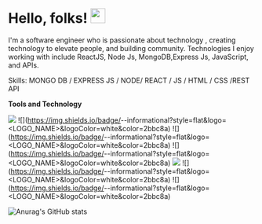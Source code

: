 
# Hello, folks! <img src="https://raw.githubusercontent.com/MartinHeinz/MartinHeinz/master/wave.gif" width="30px">






I'm a software engineer who is passionate about technology , creating technology to elevate people, and building community.  Technologies I enjoy working with include ReactJS, Node Js, MongoDB,Express Js, JavaScript,  and APIs. 

Skills: MONGO DB / EXPRESS JS / NODE/ REACT / JS / HTML / CSS /REST API

**Tools and Technology**




![](https://img.shields.io/badge/<Solidity>-<ReactJs>-informational?style=flat&logo=<LOGO_NAME>&logoColor=white&color=2bbc8a)
![](https://img.shields.io/badge/<Smart Contracts>-<NodeJs>-informational?style=flat&logo=<LOGO_NAME>&logoColor=white&color=2bbc8a)
![](https://img.shields.io/badge/<NFT Creation>-<ExpressJs>-informational?style=flat&logo=<LOGO_NAME>&logoColor=white&color=2bbc8a)
![](https://img.shields.io/badge/<Blockchain Dapp>-<MongoDb>-informational?style=flat&logo=<LOGO_NAME>&logoColor=white&color=2bbc8a)
![](https://img.shields.io/badge/<Truffle>-<SQLDatabase>-informational?style=flat&logo=<LOGO_NAME>&logoColor=white&color=2bbc8a)
![](https://img.shields.io/badge/<Crypto Wallet>-<Rest Api>-informational?style=flat&logo=<LOGO_NAME>&logoColor=white&color=2bbc8a)
![](https://img.shields.io/badge/<Web3>-<Material design>-informational?style=flat&logo=<LOGO_NAME>&logoColor=white&color=2bbc8a)





![Anurag's GitHub stats](https://github-readme-stats.vercel.app/api?username=eyemabhishek&show_icons=true&theme=radical)







